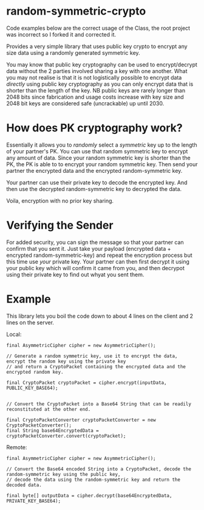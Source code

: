 random-symmetric-crypto
=======================

Code examples below are the correct usage of the Class, the root project was incorrect so I forked it and corrected it.

Provides a very simple library that uses public key crypto
to encrypt any size data using a randomly generated symmetric key.

You may know that public key cryptography can be used to encrypt/decrypt data without the 2 parties involved sharing a key with one another. What you may not realise is that it is not logistically possible to encrypt data *directly* using public key cryptography as you can only encrypt data that is shorter than the length of the key. NB public keys are rarely longer than 2048 bits since fabrication and usage costs increase with key size and 2048 bit keys are considered safe (uncrackable) up until 2030.

How does PK cryptography work?
==============================

Essentially it allows you to *randomly* select a *symmetric* key up to the length of your partner's PK. You can use that random symmetric key to encrypt any amount of data. Since your random symmetric key is shorter than the PK, the PK is able to to encrypt your random symmetric key. Then send your partner the encrypted data and the encrypted random-symmetric key.

Your partner can use their private key to decode the encrypted key. And then use the decrypted random-symmetric key to decrypted the data.

Voila, encryption with no prior key sharing.

Verifying the Sender
====================
For added security, you can sign the message so that your partner can confirm that you sent it. Just take your payload (encrypted data + encrypted random-symmetric-key) and repeat the encryption process but this time use *your* private key. Your partner can then first decrypt it using your public key which will confirm it came from you, and then decrypot using their private key to find out whyat you sent them.


Example
=======

This library lets you boil the code down to about 4 lines on the client and 2 lines on the server.

Local:

    final AsymmetricCipher cipher = new AsymmetricCipher();
 
    // Generate a random symmetric key, use it to encrypt the data,  encrypt the random key using the private key 
    // and return a CryptoPacket containing the encrypted data and the encrypted random key.
    
    final CryptoPacket cryptoPacket = cipher.encrypt(inputData, PUBLIC_KEY_BASE64);
   
 
    // Convert the CryptoPacket into a Base64 String that can be readily reconstituted at the other end.
    
    final CryptoPacketConverter cryptoPacketConverter = new CryptoPacketConverter();
    final String base64EncryptedData = cryptoPacketConverter.convert(cryptoPacket);


Remote:

    final AsymmetricCipher cipher = new AsymmetricCipher();

    // Convert the Base64 encoded String into a CryptoPacket, decode the random-symmetric key using the public key,
    // decode the data using the random-symmetric key and return the decoded data.
    
    final byte[] outputData = cipher.decrypt(base64EncryptedData, PRIVATE_KEY_BASE64);
